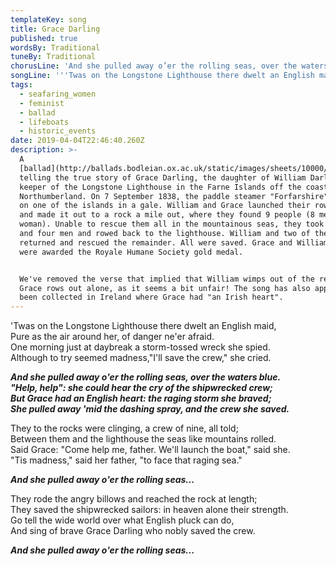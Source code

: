 ```yaml
---
templateKey: song
title: Grace Darling
published: true
wordsBy: Traditional
tuneBy: Traditional
chorusLine: 'And she pulled away o’er the rolling seas, over the waters blue'
songLine: '''Twas on the Longstone Lighthouse there dwelt an English maid'
tags:
  - seafaring_women
  - feminist
  - ballad
  - lifeboats
  - historic_events
date: 2019-04-04T22:46:40.260Z
description: >-
  A
  [ballad](http://ballads.bodleian.ox.ac.uk/static/images/sheets/10000/05093.gif)
  telling the true story of Grace Darling, the daughter of William Darling, 
  keeper of the Longstone Lighthouse in the Farne Islands off the coast of
  Northumberland. On 7 September 1838, the paddle steamer "Forfarshire" wrecked
  on one of the islands in a gale. William and Grace launched their rowing boat
  and made it out to a rock a mile out, where they found 9 people (8 men, 1
  woman). Unable to rescue them all in the mountainous seas, they took the woman
  and four men and rowed back to the lighthouse. William and two of the men
  returned and rescued the remainder. All were saved. Grace and William Darling
  were awarded the Royale Humane Society gold medal. 


  We've removed the verse that implied that William wimps out of the rescue and
  Grace rows out alone, as it seems a bit unfair! The song has also apparently
  been collected in Ireland where Grace had "an Irish heart".
---
```

'Twas on the Longstone Lighthouse there dwelt an English maid,\
Pure as the air around her, of danger ne'er afraid.\
One morning just at daybreak a storm-tossed wreck she spied.\
Although to try seemed madness,"I'll save the crew," she cried.

***And she pulled away o'er the rolling seas, over the waters blue.***\
***"Help, help": she could hear the cry of the shipwrecked crew;***\
***But Grace had an English heart: the raging storm she braved;***\
***She pulled away 'mid the dashing spray, and the crew she saved.***

They to the rocks were clinging, a crew of nine, all told;\
Between them and the lighthouse the seas like mountains rolled.\
Said Grace: "Come help me, father. We'll launch the boat," said she.\
"Tis madness," said her father, "to face that raging sea."

***And she pulled away o'er the rolling seas...***

They rode the angry billows and reached the rock at length;\
They saved the shipwrecked sailors: in heaven alone their strength.\
Go tell the wide world over what English pluck can do,\
And sing of brave Grace Darling who nobly saved the crew.

***And she pulled away o'er the rolling seas...***

